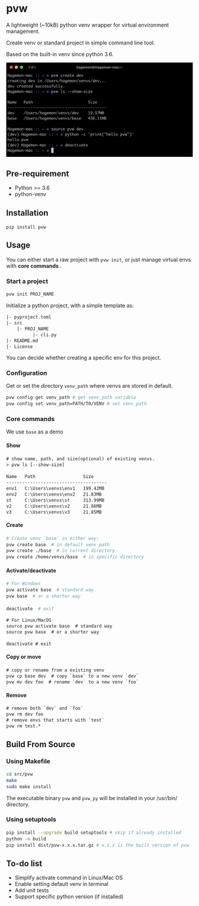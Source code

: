 # pvw

A lightweight (~10kB) python venv wrapper for virtual environment management.

Create venv or standard project in simple command line tool.

Based on the built-in venv since python 3.6.

![](screenshot.png)

## Pre-requirement

- Python >= 3.6
- python-venv

## Installation

```
pip install pvw
```
## Usage

You can either start a raw project with `pvw init`, or just manage virtual envs with **core commands** .

### Start a project

```bash
pvw init PROJ_NAME
```

Initialize a python project, with a simple template as:

```
|- pyproject.toml
|- src
    |- PROJ_NAME
          |- cli.py
|- README.md
|- License
```

You can decide whether creating a specific env for this project.

### Configuration

Get or set the directory `venv_path` where venvs are stored in default.

```bash
pvw config get venv_path # get venv_path variable
pvw config set venv_path=PATH/TO/VENV # set venv_path
```

### Core commands

We use `base` as a demo

#### Show

```shell
# show name, path, and size(optional) of existing venvs.
> pvw ls [--show-size]

Name   Path                  Size
--------------------------------------
env1   C:\Users\venvs\env1   199.42MB
env2   C:\Users\venvs\env2   21.83MB
st     C:\Users\venvs\st     313.99MB
v2     C:\Users\venvs\v2     21.86MB
v3     C:\Users\venvs\v3     21.85MB
```

#### Create
```bash
# Create venv `base` in either way:
pvw create base  # in default venv path
pvw create ./base  # in current directory
pvw create /home/venvs/base  # in specific directory
```

#### Activate/deactivate
```powershell
# For Windows
pvw activate base  # standard way
pvw base  # or a shorter way

deactivate  # exit
```

```shell
# For Linux/MacOS
source pvw activate base  # standard way
source pvw base  # or a shorter way

deactivate # exit
```

#### Copy or move

```shell
# copy or rename from a existing venv
pvw cp base dev  # copy `base` to a new venv `dev`
pvw mv dev foo  # rename `dev` to a new venv `foo`
```

#### Remove

```shell
# remove both `dev` and `foo`
pvw rm dev foo
# remove envs that starts with `test`
pvw rm test.*
```

## Build From Source

### Using Makefile

```bash
cd src/pvw
make
sudo make install
```
The executable binary `pvw` and `pvw_py` will be installed in your /usr/bin/ directory.

### Using setuptools

```bash
pip install --upgrade build setuptools # skip if already installed
python -m build
pip install dist/pvw-x.x.x.tar.gz # x.x.x is the built version of pvw
```

## To-do list

- Simplify activate command in Linux/Mac OS
- Enable setting default venv in terminal
- Add unit tests
- Support specific python version (if installed)